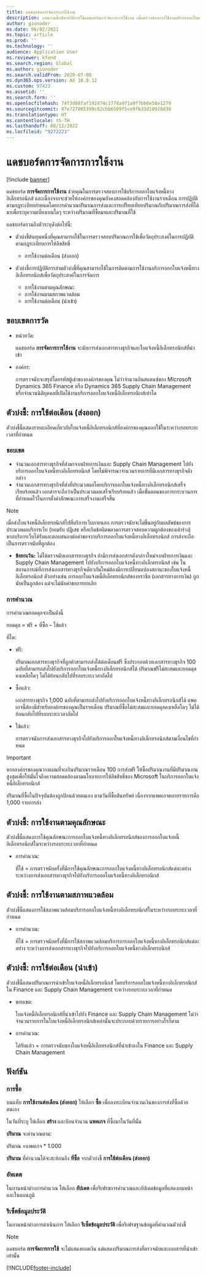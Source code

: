 ```yaml
---
title: แดชบอร์ดการจัดการการใช้งาน
description: บทความนี้อธิบายวิธีการใช้แดชบอร์ดการจัดการการใช้งาน เพื่อตรวจสอบการใช้งานบริการออกใบแจ้งหนี้ทางอิเล็กทรอนิกส์ และยังคงสอดคล้องอยู่
author: gionoder
ms.date: 06/02/2021
ms.topic: article
ms.prod: ''
ms.technology: ''
audience: Application User
ms.reviewer: kfend
ms.search.region: Global
ms.author: gionoder
ms.search.validFrom: 2020-07-08
ms.dyn365.ops.version: AX 10.0.12
ms.custom: 97423
ms.assetid: ''
ms.search.form: ''
ms.openlocfilehash: 74f3d88faf192474c177da971a9f7bb0e58e1279
ms.sourcegitcommit: 87e727005399c82cbb6509f5ce9fb33d18928d30
ms.translationtype: HT
ms.contentlocale: th-TH
ms.lasthandoff: 08/12/2022
ms.locfileid: "9272223"
---
```

# <a name="usage-management-dashboard"></a>แดชบอร์ดการจัดการการใช้งาน

[!include [banner](../includes/banner.md)]

แดชบอร์ด **การจัดการการใช้งาน** ช่วยคุณในการตรวจสอบการใช้บริการออกใบแจ้งหนี้ทางอิเล็กทรอนิกส์ และเนื่องจากจะช่วยให้องค์กรของคุณยังคงสอดคล้องกับการใช้งานรายเดือน การปฏิบัติตามกฎระเบียบกําหนดโดยการคํานวณปริมาณการส่งและการเปรียบเทียบปริมาณกับปริมาณการส่งที่ได้มาเพื่อระบุความเบี่ยงเบนใดๆ ระหว่างปริมาณที่ซื้อมาและปริมาณที่ใช้

แดชบอร์ดรวมถึงตัวระบุดังต่อไปนี้:

- ตัวบ่งชี้ต้นทุนหนึ่งที่คุณสามารถใช้ในการตรวจสอบปริมาณการใช้เพื่อวัตถุประสงค์ในการปฏิบัติตามกฎระเบียบการให้ลิขสิทธิ์

    - การใช้งานต่อเดือน (ส่งออก)

- ตัวบ่งชี้การปฏิบัติการสามตัวบ่งชี้ที่คุณสามารถใช้ในการติดตามการใช้งานบริการออกใบแจ้งหนี้ทางอิเล็กทรอนิกส์เพื่อวัตถุประสงค์ในการจัดการ

    - การใช้งานตามคุณลักษณะ
    - การใช้งานตามสภาพแวดล้อม
    - การใช้งานต่อเดือน (นำเข้า)

## <a name="measurement-scope"></a>ขอบเขตการวัด

- หน่วยวัด: 

    แดชบอร์ด **การจัดการการใช้งาน** จะนับการส่งเอกสารทางธุรกิจและใบแจ้งหนี้อิเล็กทรอนิกส์ที่นําเข้า

- องค์กร: 

    การตรวจนับจะสรุปโดยรหัสผู้เช่าขององค์กรของคุณ ไม่ว่าจํานวนอินสแตนซ์ของ Microsoft Dynamics 365 Finance หรือ Dynamics 365 Supply Chain Management หรือจำนวนนิติบุคคลที่เปิดใช้งานบริการออกใบแจ้งหนี้อิเล็กทรอนิกส์เท่าใด


## <a name="indicator-usage-per-month-export"></a>ตัวบ่งชี้: การใช้ต่อเดือน (ส่งออก)

ตัวบ่งชี้นี้แสดงรายละเอียดเกี่ยวกับใบแจ้งหนี้อิเล็กทรอนิกส์ที่องค์กรของคุณออกใช้ในระหว่างรอบระยะเวลาที่กําหนด

### <a name="scope"></a>ขอบเขต
- จํานวนเอกสารทางธุรกิจที่ส่งมาจากฝ่ายการเงินและ Supply Chain Management ไปยังบริการออกใบแจ้งหนี้ทางอิเล็กทรอนิกส์ โดยไม่พิจารณาจํานวนรายการที่มีเอกสารทางธุรกิจดังกล่าว
- จํานวนเอกสารทางธุรกิจที่ส่งที่ประมวลผลโดยบริการออกใบแจ้งหนี้ทางอิเล็กทรอนิกส์เสร็จเรียบร้อยแล้ว เอกสารจะถือว่าเป็นประมวลผลเสร็จเรียบร้อยแล้ว เมื่อขั้นตอนของการกระบวนการที่กําหนดไว้ในการตั้งค่าลักษณะการเสร็จงานเสร็จสิ้น

> [!NOTE]
> เมื่อส่งใบแจ้งหนี้อิเล็กทรอนิกส์ไปที่บริการเว็บภายนอก การตรวจนับจะไม่ขึ้นอยู่กับผลลัพธ์ของการประมวลผลบริการเว็บ (ยอมรับ ปฏิเสธ หรือเกิดข้อผิดพลาดการตรวจสอบความถูกต้องของเค้าร่าง) หากบริการเว็บได้รับและตอบสนองต่อคำขอจากบริการออกใบแจ้งหนี้ทางอิเล็กทรอนิกส์ การส่งจะถือเป็นการตรวจนับที่ถูกต้อง

- **ข้อยกเว้น:** ไม่ได้ตรวจนับเอกสารทางธุรกิจ ถ้ามีการส่งเอกสารดังกล่าวใหม่จากฝ่ายการเงินและ Supply Chain Management ไปยังบริการออกใบแจ้งหนี้ทางอิเล็กทรอนิกส์ เช่น ในสถานการณ์ที่การส่งเอกสารทางธุรกิจเดียวกันใหม่ต้องมีการเปลี่ยนแปลงสถานะของใบแจ้งหนี้อิเล็กทรอนิกส์ ตัวอย่างเช่น การออกใบแจ้งหนี้อิเล็กทรอนิกส์ของบราซิล (เอกสารทางการเงิน) ถูกนับเป็นถูกต้อง แต่จะไม่นับคำขอการยกเลิก


### <a name="calculation"></a>การคำนวณ

การคํานวณยอดดุลจะเป็นดังนี้

ยอดดุล = ฟรี + ที่ซื้อ – ใช้แล้ว

ที่ใด:

- ฟรี:
  
    ปริมาณเอกสารทางธุรกิจที่ลูกค้าสามารถส่งได้ต่อเดือนฟรี ซึ่งประกอบด้วยเอกสารทางธุรกิจ 100 ฉบับที่สามารถส่งไปยังบริการออกใบแจ้งหนี้ทางอิเล็กทรอนิกส์ได้ ปริมาณฟรีไม่สะสมและยอดดุลคงเหลือใดๆ ไม่ได้ย้อนกลับไปที่รอบระยะเวลาถัดไป
  
- ซื้อแล้ว:
  
    เอกสารทางธุรกิจ 1,000 ฉบับที่สามารถส่งไปยังบริการออกใบแจ้งหนี้ทางอิเล็กทรอนิกส์ได้ แพคเกจนี้ต้องมีสำหรับองค์กรของคุณเป็นรายเดือน ปริมาณที่ซื้อไม่สะสมและยอดดุลคงเหลือใดๆ ไม่ได้ย้อนกลับไปที่รอบระยะเวลาถัดไป
  
- ใช้แล้ว: 

    การตรวจนับการส่งเอกสารทางธุรกิจไปยังบริการออกใบแจ้งหนี้ทางอิเล็กทรอนิกส์ตามเงื่อนไขที่กําหนด
   
> [!IMPORTANT]
> หากองค์กรของคุณวางแผนที่จะเกินปริมาณรายเดือน 100 การส่งฟรี ให้ซื้อปริมาณงานที่มีปริมาณงานสูงสุดเพื่อให้มั่นใจถึงความสอดคล้องตามนโยบายการให้ลิขสิทธิ์ของ Microsoft ในบริการออกใบแจ้งหนี้อิเล็กทรอนิกส์
>
> ปริมาณที่ซื้อในปัจจุบันต้องถูกป้อนด้วยตนเอง ตามวันที่ซื้อสินทรัพย์ เนื่องจากแพคเกจหลายรายการคือ 1,000 รายการส่ง

## <a name="indicator-usage-by-feature"></a>ตัวบ่งชี้: การใช้งานตามคุณลักษณะ

ตัวบ่งชี้นี้แสดงการใช้คุณลักษณะการออกใบแจ้งหนี้ทางอิเล็กทรอนิกส์ของการออกใบแจ้งหนี้อิเล็กทรอนิกส์ในระหว่างรอบระยะเวลาที่กําหนด

- การคำนวณ:
  
    ที่ใช้ = การตรวจนับครั้งที่มีการใช้คุณลักษณะการออกใบแจ้งหนี้ทางอิเล็กทรอนิกส์แต่ละอย่าง ระหว่างการส่งเอกสารทางธุรกิจไปยังบริการออกใบแจ้งหนี้ทางอิเล็กทรอนิกส์

## <a name="indicator-usage-by-environment"></a>ตัวบ่งชี้: การใช้งานตามสภาพแวดล้อม

ตัวบ่งชี้นี้แสดงการใช้สภาพแวดล้อมบริการออกใบแจ้งหนี้ทางอิเล็กทรอนิกส์ในระหว่างรอบระยะเวลาที่กําหนด

- การคำนวณ:
    
    ที่ใช้ = การตรวจนับครั้งที่มีการใช้สภาพแวดล้อมบริการการออกใบแจ้งหนี้ทางอิเล็กทรอนิกส์แต่ละอย่าง ระหว่างการส่งเอกสารทางธุรกิจไปยังบริการออกใบแจ้งหนี้ทางอิเล็กทรอนิกส์

## <a name="indicator-usage-per-month-import"></a>ตัวบ่งชี้: การใช้ต่อเดือน (นำเข้า)

ตัวบ่งชี้นี้แสดงปริมาณการนําเข้าใบแจ้งหนี้อิเล็กทรอนิกส์ โดยบริการออกใบแจ้งหนี้ทางอิเล็กทรอนิกส์ใน Finance และ Supply Chain Management ระหว่างรอบระยะเวลาที่กําหนด

- ขอบเขต:

    ใบแจ้งหนี้อิเล็กทรอนิกส์ที่นําเข้าไปยัง Finance และ Supply Chain Management ไม่ว่าจํานวนรายการในใบแจ้งหนี้อิเล็กทรอนิกส์เหล่านั้นจะประกอบด้วยรายการอย่างไรก็ตาม

- การคำนวณ:

    ได้รับแล้ว = การตรวจนับของใบแจ้งหนี้อิเล็กทรอนิกส์ที่นําเข้าลงใน Finance และ Supply Chain Management

## <a name="functions"></a>ฟังก์ชัน
### <a name="purchase"></a>การซื้อ

บนแท็บ **การใช้งานต่อเดือน (ส่งออก)** ให้เลือก **ซื้อ** เพื่อลงทะเบียนจํานวนเงินของการส่งที่ซื้อด้วยตนเอง

ในวันที่ระบุ ให้เลือก **สร้าง** และป้อนจํานวน **แพคเกจ** ที่ซื้อมาในวันที่นั้น

**ปริมาณ** จะคำนวณตาม:

ปริมาณ =แพคเกจ * 1.000

**ปริมาณ** ที่คํานวณได้จะสะท้อนถึง **ที่ซื้อ** จากตัวบ่งชี้ **การใช้ต่อเดือน (ส่งออก)**

### <a name="update"></a>อัพเดต

ในบานหน้าต่างการคํานวณ ให้เลือก **อัปเดต** เพื่อรีเฟรชการคํานวณและอัปเดตข้อมูลที่แสดงบนหน้าและในแผนภูมิ

### <a name="reset-history-data"></a>รีเซ็ตข้อมูลประวัติ

ในบานหน้าต่างการดำเนินการ ให้เลือก **รีเซ็ตข้อมูลประวัติ** เพื่อรีเฟรชฐานข้อมูลที่คํานวณตัวบ่งชี้




> [!NOTE]
> แดชบอร์ด **การจัดการการใช้** จะไม่แสดงยอดเงิน แต่แสดงปริมาณการส่งที่ตรวจนับและเอกสารที่นําเข้าเท่านั้น

[!INCLUDE[footer-include](../../includes/footer-banner.md)]
